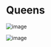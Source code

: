 # Queens
![image](https://user-images.githubusercontent.com/2858978/198164572-abbf6fcd-5235-4926-8aa8-0ee49578cad4.png)

![image](https://user-images.githubusercontent.com/2858978/199615940-be83f87e-630d-4083-bca1-72096f8913b2.png)

